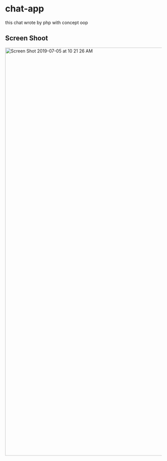 # chat-app
this chat wrote by php with concept oop

## Screen Shoot
<img width="1307" alt="Screen Shot 2019-07-05 at 10 21 26 AM" src="https://user-images.githubusercontent.com/38729044/60700831-8117c080-9f23-11e9-91d7-f722e1ffaf30.png">
